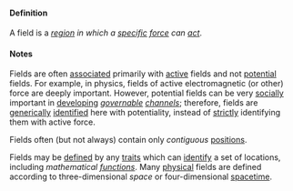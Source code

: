#### Definition

A field is a *[region](https://github.com/gcassel/Modular-Organization-Terminology/blob/master/terms/region.md) in which a [specific](https://github.com/gcassel/Modular-Organization-Terminology/blob/master/terms/specific.md) [force](https://github.com/gcassel/Modular-Organization-Terminology/blob/master/terms/force.md) can [act](https://github.com/gcassel/Modular-Organization-Terminology/blob/master/terms/act.md)*.

#### Notes
Fields are often [associated](https://github.com/gcassel/Modular-Organizing-Terminology/blob/master/terms/associate.md) primarily with [active](https://github.com/gcassel/Modular-Organizing-Terminology/blob/master/terms/active.md) fields and not [potential](https://github.com/gcassel/Modular-Organizing-Terminology/blob/master/terms/potential.md) fields.  For example, in physics, fields of active electromagnetic (or other) force are deeply important. However, potential fields can be very [socially](https://github.com/gcassel/Modular-Organizing-Terminology/blob/master/terms/social.md) important in [developing](https://github.com/gcassel/Modular-Organizing-Terminology/blob/master/terms/develop.md) *[governable](https://github.com/gcassel/Modular-Organizing-Terminology/blob/master/terms/govern.md) [channels](https://github.com/gcassel/Modular-Organizing-Terminology/blob/master/terms/channel.md)*; therefore, fields are [generically](https://github.com/gcassel/Modular-Organizing-Terminology/blob/master/terms/generic.md) [identified](https://github.com/gcassel/Modular-Organizing-Terminology/blob/master/terms/identify.md) here with potentiality, instead of [strictly](https://github.com/gcassel/Modular-Organizing-Terminology/blob/master/terms/strict.md) identifying them with active force.

Fields often (but not always) contain only *contiguous* [positions](https://github.com/gcassel/Modular-Organization-Terminology/blob/master/terms/position.md).

Fields may be [defined](https://github.com/gcassel/Modular-Organization-Terminology/blob/master/terms/define.md) by any [traits](https://github.com/gcassel/Modular-Organization-Terminology/blob/master/terms/trait.md) which can [identify](https://github.com/gcassel/Modular-Organization-Terminology/blob/master/terms/identify.md) a set of locations, including *mathematical [functions](https://github.com/gcassel/Modular-Organization-Terminology/blob/master/terms/function.md)*.  Many [physical](https://github.com/gcassel/Modular-Organization-Terminology/blob/master/terms/physical.md) fields are defined according to three-dimensional *space* or four-dimensional [spacetime](https://github.com/gcassel/Modular-Organization-Terminology/blob/master/terms/spacetime.md). 
